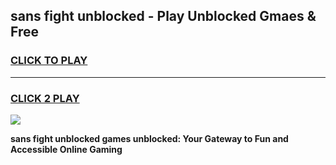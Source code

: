 
## sans fight unblocked - Play Unblocked Gmaes & Free
<h3>
<a href="https://news.freeplayer.one?title=sans_fight_unblocked&ref=16F">CLICK TO PLAY</a></h3>
<hr>

<h3>
<a href="https://news.freeplayer.one?title=sans_fight_unblocked&ref=16F">CLICK 2 PLAY</a>
  
</h3>

<a href="https://news.freeplayer.one?title=sans_fight_unblocked&ref=16F/"><img src="https://clearcache.store/games.png"></a>


**sans fight unblocked games unblocked: Your Gateway to Fun and Accessible Online Gaming**
